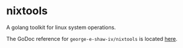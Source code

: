 # nixtools
A golang toolkit for linux system operations.

The GoDoc reference for `george-e-shaw-iv/nixtools` is located [here](https://godoc.org/github.com/george-e-shaw-iv/nixtools).